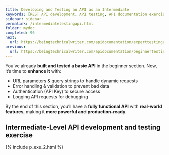 ```yaml
---
title: Developing and Testing an API as an Intermediate
keywords: [REST API development, API testing, API documentation exercises, API reference, API development practice, API authentication, Postman API testing, Flask API development, Python API, API security, hands-on API documentation, API error handling, API logging, API performance optimization]
sidebar: sidebar
permalink: /intermediatetestingapi.html
folder: mydoc
completed: 96
next:
  url: https://beingtechnicalwriter.com/apidocumentation/experttestingapi.html
previous:
  url: https://beingtechnicalwriter.com/apidocumentation/beginnertestingapi.html
---
```


You’ve already **built and tested a basic API** in the beginner section. Now, it’s time to **enhance it** with:  
- URL parameters & query strings to handle dynamic requests  
- Error handling & validation to prevent bad data  
- Authentication (API Key) to secure access  
- Logging API requests for debugging  

By the end of this section, you’ll have a **fully functional API** with **real-world features**, making it **more powerful and production-ready**.  

<script async src="https://pagead2.googlesyndication.com/pagead/js/adsbygoogle.js?client=ca-pub-7149683584202371"
     crossorigin="anonymous"></script>
<!-- AddTitleOne -->
<ins class="adsbygoogle"
     style="display:block"
     data-ad-client="ca-pub-7149683584202371"
     data-ad-slot="7422872052"
     data-ad-format="auto"
     data-full-width-responsive="true"></ins>
<script>
     (adsbygoogle = window.adsbygoogle || []).push({});
</script>

## Intermediate-Level API development and testing exercise

{% include p_exe_2.html %}
